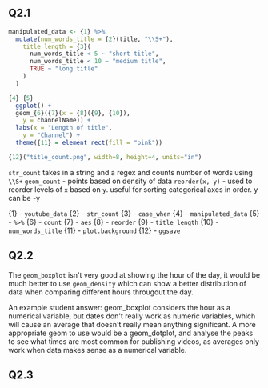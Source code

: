 ## Q2.1

```R
manipulated_data <- {1} %>%
  mutate(num_words_title = {2}(title, "\\S+"),
    title_length = {3}(
      num_words_title < 5 ~ "short title",
      num_words_title < 10 ~ "medium title",
      TRUE ~ "long title"
    )
  )

{4} {5}
  ggplot() +
  geom_{6}({7}(x = {8}({9}, {10}),
    y = channelName)) +
  labs(x = "Length of title",
    y = "Channel") +
  theme({11} = element_rect(fill = "pink"))

{12}("title_count.png", width=8, height=4, units="in")
```

`str_count` takes in a string and a regex and counts number of words using `\\S+`
`geom_count` - points based on density of data
`reorder(x, y)` - used to reorder levels of `x` based on `y`. useful for sorting categorical axes in order. y can be -y

{1} - `youtube_data`
{2} - `str_count`
{3} - `case_when`
{4} - `manipulated_data`
{5} - `%>%`
{6} - `count`
{7} - `aes`
{8} - `reorder`
{9} - `title_length`
{10} - `num_words_title`
{11} - `plot.background`
{12} - `ggsave`

## Q2.2

The `geom_boxplot` isn't very good at showing the hour of the day, it would be much better to use `geom_density` which can show a better distribution of data when comparing different hours througout the day.

An example student answer: geom_boxplot considers the hour as a numerical variable, but dates don't really work as numeric variables, which will cause an average that doesn't really mean anything significant. A more appropriate geom to use would be a geom_dotplot, and analyse the peaks to see what times are most common for publishing videos, as averages only work when data makes sense as a numerical variable.

## Q2.3
